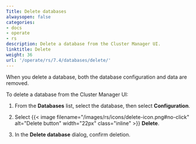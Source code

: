 ```yaml
---
Title: Delete databases
alwaysopen: false
categories:
- docs
- operate
- rs
description: Delete a database from the Cluster Manager UI.
linktitle: Delete
weight: 36
url: '/operate/rs/7.4/databases/delete/'
---
```


When you delete a database, both the database configuration and data are removed.

To delete a database from the Cluster Manager UI:

1. From the **Databases** list, select the database, then select **Configuration**.

1. Select {{< image filename="/images/rs/icons/delete-icon.png#no-click" alt="Delete button" width="22px" class="inline" >}} **Delete**.

1. In the **Delete database** dialog, confirm deletion.
